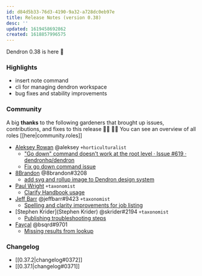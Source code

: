 ```yaml
---
id: d84d5b33-76d3-4190-9a32-a728dc0eb97e
title: Release Notes (version 0.38)
desc: ''
updated: 1619458692862
created: 1618857996575
---
```


Dendron 0.38 is here 🌱

### Highlights
- insert note command
- cli for managing dendron workspace
- bug fixes and stability improvements

### Community
A big **thanks** to the following gardeners that brought up issues, contributions, and fixes to this release :man_farmer: :woman_farmer: 
You can see an overview of all roles [[here|community.roles]]

- [Aleksey Rowan](https://github.com/aleksey-rowan) @aleksey `+horticulturalist`
  - ["Go down" command doesn't work at the root level · Issue #619 · dendronhq/dendron](https://github.com/dendronhq/dendron/issues/619)
  - [Fix go down command issue](https://github.com/dendronhq/dendron/pull/623)
- [8Brandon](https://github.com/8brandon) @8brandon#3208
  - [add svg and rollup image to Dendron design system](https://github.com/dendronhq/dendron/pull/625#event-4596903644)
- [Paul Wright](https://github.com/pwright) `+taxonomist`
  - [Clarify Handbook usage](https://github.com/dendronhq/handbook/pull/1#event-4598949907)
- [Jeff Barr](https://github.com/jeffbarr) @jeffbarr#9423  `+taxonomist`
  - [Spelling and clarity improvements for job listing](https://github.com/dendronhq/dendron-site/pull/79)
- [Stephen Krider](Stephen Krider) @skrider#2194 `+taxonomist`
  - [Publishing troubleshooting steps](https://github.com/dendronhq/dendron-site/pull/80)
- [Fayçal](https://github.com/d3vr) @bsqrd#9701 
  - [Missing results from lookup](https://github.com/dendronhq/dendron/issues/644)



### Changelog
- [[0.37.2|changelog#0372]]
- [[0.37.1|changelog#0371]]
